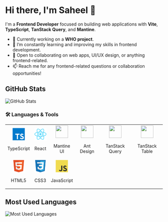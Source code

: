# Hi there, I'm Saheel 👋

I'm a **Frontend Developer** focused on building web applications with **Vite**, **TypeScript**, **TanStack Query**, and **Mantine**.

- 🔭 Currently working on a **WHO project**.
- 🌱 I’m constantly learning and improving my skills in frontend development.
- 🤝 Open to collaborating on web apps, UI/UX design, or anything frontend-related.
- 📫 Reach me for any frontend-related questions or collaboration opportunities!

## GitHub Stats
![GitHub Stats](https://github-readme-stats.vercel.app/api?username=Saheel-Mahzz&show_icons=true&hide_title=true&count_private=true&hide=prs&theme=dark)

### 🛠️ Languages & Tools

<table>
  <tr>
    <td align="center">
      <img src="https://raw.githubusercontent.com/devicons/devicon/master/icons/typescript/typescript-original.svg" width="40" height="40" />
      
TypeScript
    </td>
    <td align="center">
      <img src="https://raw.githubusercontent.com/devicons/devicon/master/icons/react/react-original.svg" width="40" height="40" />
      
React
    </td>
    <td align="center">
      <img src="https://avatars.githubusercontent.com/u/93213644?s=200&v=4" width="40" height="40" />
      
Mantine UI
    </td>
    <td align="center">
      <img src="https://img.icons8.com/color/48/000000/ant-design.png" width="40" height="40" />
      
Ant Design
    </td>
    <td align="center">
      <img src="https://avatars.githubusercontent.com/u/53986236?s=200&v=4" width="40" height="40" />
      
TanStack Query
    </td>
    <td align="center">
      <img src="https://avatars.githubusercontent.com/u/53986236?s=200&v=4" width="40" height="40" />
      
TanStack Table
    </td>
  </tr>
  <tr>
    <td align="center">
      <img src="https://raw.githubusercontent.com/devicons/devicon/master/icons/html5/html5-original.svg" width="40" height="40" />
      
HTML5
    </td>
    <td align="center">
      <img src="https://raw.githubusercontent.com/devicons/devicon/master/icons/css3/css3-original.svg" width="40" height="40" />
      
CSS3
    </td>
    <td align="center">
      <img src="https://raw.githubusercontent.com/devicons/devicon/master/icons/javascript/javascript-original.svg" width="40" height="40" />
      
JavaScript
    </td>
  </tr>
</table>
 

## Most Used Languages
![Most Used Languages](https://github-readme-stats.vercel.app/api/top-langs/?username=Saheel-Mahzz&layout=compact&theme=dark)
